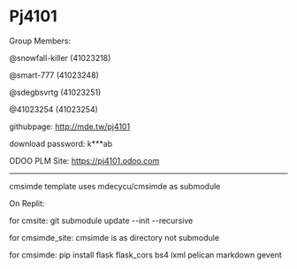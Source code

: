 # Pj4101
Group Members:

@snowfall-killer (41023218)

@smart-777 (41023248)

@sdegbsvrtg (41023251)

@41023254 (41023254)

githubpage: http://mde.tw/pj4101

download password: k***ab

ODOO PLM Site: https://pj4101.odoo.com 
<Hr>
cmsimde template uses mdecycu/cmsimde as submodule

On Replit:

for cmsite: git submodule update --init --recursive 

for cmsimde_site: cmsimde is as directory not submodule

for cmsimde: pip install flask flask_cors bs4 lxml pelican markdown gevent
